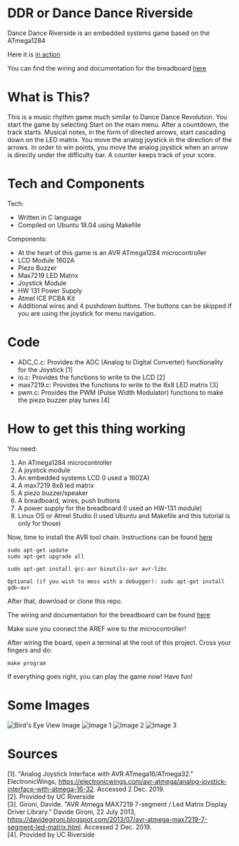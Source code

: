 # DDR or Dance Dance Riverside
Dance Dance Riverside is an embedded systems game based on the ATmega1284

Here it is [in action](https://www.youtube.com/watch?v=EeVlqUXmgbs)

You can find the wiring and documentation for the breadboard [here](https://docs.google.com/document/d/1c6faT4JMFR15S9H-j21YKbM7iYtD3dLnPAnaw_kQdL8)


# What is This?

This is a music rhythm game much similar to Dance Dance Revolution. You start the game by selecting Start on the main menu. After a countdown, the track starts. Musical notes, in the form of directed arrows, start cascading down on the LED matrix. You move the analog joystick in the direction of the arrows. In order to win points, you move the analog joystick when an arrow is directly under the difficulty bar. A counter keeps track of your score.


# Tech and Components

Tech:

* Written in C language
* Compiled on Ubuntu 18.04 using Makefile

Components:

* At the heart of this game is an AVR ATmega1284 microcontroller
* LCD Module 1602A
* Piezo Buzzer
* Max7219 LED Matrix
* Joystick Module
* HW 131 Power Supply
* Atmel ICE PCBA Kit
* Additional wires and 4 pushdown buttons. The buttons can be skipped if you are using the joystick for menu navigation.


# Code

* ADC_C.c: Provides the ADC (Analog to Digital Converter) functionality for the Joystick [1]
* io.c: Provides the functions to write to the LCD [2]
* max7219.c: Provides the functions to write to the 8x8 LED matrix [3]
* pwm.c: Provides the PWM (Pulse Width Modulator) functions to make the piezo buzzer play tunes [4]


# How to get this thing working

You need:
1. An ATmega1284 microcontroller
1. A joystick module
1. An embedded systems LCD (I used a 1602A)
1. A max7219 8x8 led matrix
1. A piezo buzzer/speaker
1. A breadboard, wires, push buttons
1. A power supply for the breadboard (I used an HW-131 module)
1. Linux OS or Atmel Studio (I used Ubuntu and Makefile and this tutorial is only for those)

Now, time to install the AVR tool chain. Instructions can be found [here](http://maxembedded.com/2015/06/setting-up-avr-gcc-toolchain-on-linux-and-mac-os-x/)

```
sudo apt-get update
sudo apt-get upgrade all

sudo apt-get install gcc-avr binutils-avr avr-libc

Optional (if you wish to mess with a debugger): sudo apt-get install gdb-avr
```

After that, download or clone this repo.

The wiring and documentation for the breadboard can be found [here](https://docs.google.com/document/d/1c6faT4JMFR15S9H-j21YKbM7iYtD3dLnPAnaw_kQdL8)

Make sure you connect the AREF wire to the microcontroller!

After wiring the board, open a terminal at the root of this project. Cross your fingers and do:
```
make program
```
If everything goes right, you can play the game now! Have fun!

# Some Images

![Bird's Eye View Image](https://github.com/AmirUCR/dance_dance_riverside/blob/master/images/birdseye.png)
![Image 1](https://github.com/AmirUCR/dance_dance_riverside/blob/master/images/1.png)
![Image 2](https://github.com/AmirUCR/dance_dance_riverside/blob/master/images/2.png)
![Image 3](https://github.com/AmirUCR/dance_dance_riverside/blob/master/images/3.png)

# Sources
[1]. "Analog Joystick Interface with AVR ATmega16/ATmega32." ElectronicWings, https://electronicwings.com/avr-atmega/analog-joystick-interface-with-atmega-16-32. Accessed 2 Dec. 2019. <br />
[2]. Provided by UC Riverside<br />
[3]. Gironi, Davide. "AVR Atmega MAX7219 7-segment / Led Matrix Display Driver Library." Davide Gironi, 22 July 2013, https://davidegironi.blogspot.com/2013/07/avr-atmega-max7219-7-segment-led-matrix.html. Accessed 2 Dec. 2019. <br />
[4]. Provided by UC Riverside
